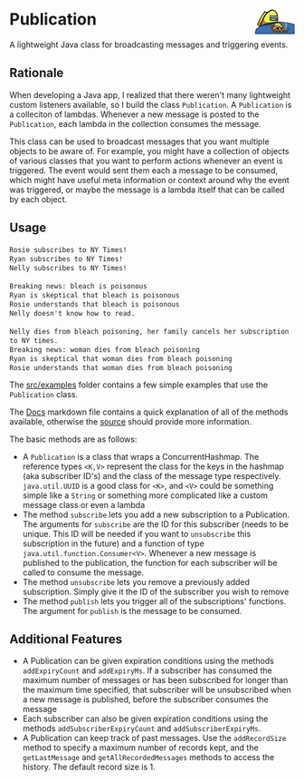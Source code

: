 # Publication <img src="emergency_meeting.png" alt="drawing" width="70" align="right"/>
A lightweight Java class for broadcasting messages and triggering events. 

## Rationale 

When developing a Java app, I realized that there weren't many lightweight custom listeners available, so I build the class `Publication`. A `Publication` is a colleciton of lambdas. Whenever a new message is posted to the `Publication`, each lambda in the collection consumes the message.

This class can be used to broadcast messages that you want multiple objects to be aware of. For example, you might have a collection of objects of various classes that you want to perform actions whenever an event is triggered. The event would sent them each a message to be consumed, which might have useful meta information or context around why the event was triggered, or maybe the message is a lambda itself that can be called by each object.

## Usage  

```
Rosie subscribes to NY Times!
Ryan subscribes to NY Times!
Nelly subscribes to NY Times!

Breaking news: bleach is poisonous
Ryan is skeptical that bleach is poisonous
Rosie understands that bleach is poisonous
Nelly doesn't know how to read.

Nelly dies from bleach poisoning, her family cancels her subscription to NY times.
Breaking news: woman dies from bleach poisoning
Ryan is skeptical that woman dies from bleach poisoning
Rosie understands that woman dies from bleach poisoning
```

The [src/examples](src/examples) folder contains a few simple examples that use the `Publication` class.

The [Docs](Docs.md) markdown file contains a quick explanation of all of the methods available, otherwise the [source](src/publications/Publication.java) should provide more information.

The basic methods are as follows:
- A `Publication` is a class that wraps a ConcurrentHashmap. The reference types `<K,V>` represent the class for the keys in the hashmap (aka subscriber ID's) and the class of the message type respectively. `java.util.UUID` is a good class for `<K>`, and `<V>` could be something simple like a `String` or something more complicated like a custom message class or even a lambda
- The method `subscribe` lets you add a new subscription to a Publication. The arguments for `subscribe` are the ID for this subscriber (needs to be unique. This ID will be needed if you want to `unsubscribe` this subscription in the future) and a function of type `java.util.function.Consumer<V>`. Whenever a new message is published to the publication, the function for each subscriber will be called to consume the message.
- The method `unsubscribe` lets you remove a previously added subscription. Simply give it the ID of the subscriber you wish to remove
- The method `publish` lets you trigger all of the subscriptions' functions. The argument for `publish` is the message to be consumed.

## Additional Features
- A Publication can be given expiration conditions using the methods `addExpiryCount` and `addExpiryMs`. If a subscriber has consumed the maximum number of messages or has been subscribed for longer than the maximum time specified, that subscriber will be unsubscribed when a new message is published, before the subscriber consumes the message
- Each subscriber can also be given expiration conditions using the methods `addSubscriberExpiryCount` and `addSubscriberExpiryMs`. 
- A Publication can keep track of past messages. Use the `addRecordSize` method to specify a maximum number of records kept, and the `getLastMessage` and `getAllRecordedMessages` methods to access the history. The default record size is 1.
